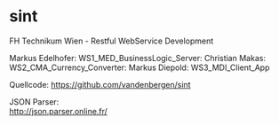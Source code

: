 sint
====

FH Technikum Wien - Restful WebService Development

Markus Edelhofer: WS1_MED_BusinessLogic_Server:
Christian Makas: WS2_CMA_Currency_Converter:
Markus Diepold: WS3_MDI_Client_App

Quellcode:
   https://github.com/vandenbergen/sint

JSON Parser:	
   http://json.parser.online.fr/
